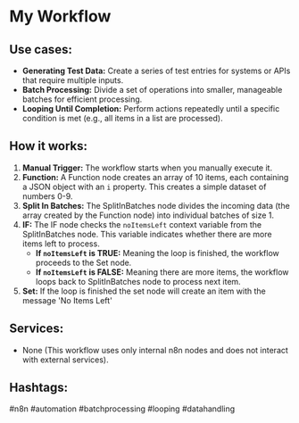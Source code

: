 # My Workflow

## Use cases:

*   **Generating Test Data:** Create a series of test entries for systems or APIs that require multiple inputs.
*   **Batch Processing:** Divide a set of operations into smaller, manageable batches for efficient processing.
*   **Looping Until Completion:** Perform actions repeatedly until a specific condition is met (e.g., all items in a list are processed).

## How it works:

1.  **Manual Trigger:** The workflow starts when you manually execute it.
2.  **Function:** A Function node creates an array of 10 items, each containing a JSON object with an `i` property. This creates a simple dataset of numbers 0-9.
3.  **Split In Batches:** The SplitInBatches node divides the incoming data (the array created by the Function node) into individual batches of size 1.
4.  **IF:** The IF node checks the `noItemsLeft` context variable from the SplitInBatches node. This variable indicates whether there are more items left to process.
    *   **If `noItemsLeft` is TRUE:** Meaning the loop is finished, the workflow proceeds to the Set node.
    *   **If `noItemsLeft` is FALSE:** Meaning there are more items, the workflow loops back to SplitInBatches node to process next item.
5.  **Set:** If the loop is finished the set node will create an item with the message 'No Items Left'

## Services:

*   None (This workflow uses only internal n8n nodes and does not interact with external services).

## Hashtags:

#n8n #automation #batchprocessing #looping #datahandling
